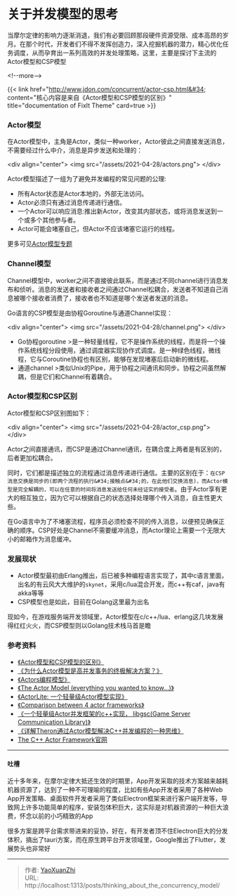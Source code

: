 # 关于并发模型的思考


当摩尔定律的影响力逐渐消退，我们有必要回顾那段硬件资源受限、成本高昂的岁月。在那个时代，开发者们不得不发挥创造力，深入挖掘机器的潜力，精心优化任务调度，从而孕育出一系列高效的并发处理策略，这里，主要是探讨下主流的Actor模型和CSP模型

&lt;!--more--&gt;

{{&lt; link href=&#34;http://www.jdon.com/concurrent/actor-csp.html&#34; content=&#34;核心内容是来自《Actor模型和CSP模型的区别》&#34; title=&#34;documentation of FixIt Theme&#34; card=true &gt;}}

### Actor模型
在Actor模型中，主角是Actor，类似一种worker，Actor彼此之间直接发送消息，不需要经过什么中介，消息是异步发送和处理的：

  &lt;div align=&#34;center&#34;&gt;
    &lt;img src=&#34;/assets/2021-04-28/actors.png&#34;&gt;
  &lt;/div&gt;

Actor模型描述了一组为了避免并发编程的常见问题的公理:

  - 所有Actor状态是Actor本地的，外部无法访问。
  - Actor必须只有通过消息传递进行通信。  
  - 一个Actor可以响应消息:推出新Actor，改变其内部状态，或将消息发送到一个或多个其他参与者。
  - Actor可能会堵塞自己，但Actor不应该堵塞它运行的线程。

更多可见[Actor模型专题](http://www.jdon.com/actors.html)

### Channel模型
Channel模型中，worker之间不直接彼此联系，而是通过不同channel进行消息发布和侦听。消息的发送者和接收者之间通过Channel松耦合，发送者不知道自己消息被哪个接收者消费了，接收者也不知道是哪个发送者发送的消息。

Go语言的CSP模型是由协程Goroutine与通道Channel实现：

  &lt;div align=&#34;center&#34;&gt;
    &lt;img src=&#34;/assets/2021-04-28/channel.png&#34;&gt;
  &lt;/div&gt;

  - Go协程goroutine
    &gt;是一种轻量线程，它不是操作系统的线程，而是将一个操作系统线程分段使用，通过调度器实现协作式调度。是一种绿色线程，微线程，它与Coroutine协程也有区别，能够在发现堵塞后启动新的微线程。
  - 通道channel
    &gt;类似Unix的Pipe，用于协程之间通讯和同步。协程之间虽然解耦，但是它们和Channel有着耦合。

### Actor模型和CSP区别
Actor模型和CSP区别图如下：

  &lt;div align=&#34;center&#34;&gt;
    &lt;img src=&#34;/assets/2021-04-28/actor_csp.png&#34;&gt;
  &lt;/div&gt;

Actor之间直接通讯，而CSP是通过Channel通讯，在耦合度上两者是有区别的，后者更加松耦合。

同时，它们都是描述独立的流程通过消息传递进行通信。主要的区别在于：`在CSP消息交换是同步的(即两个流程的执行&#34;接触点&#34;的，在此他们交换消息)，而Actor模型是完全解耦的，可以在任意的时间将消息发送给任何未经证实的接受者`。由于Actor享有更大的相互独立，因为它可以根据自己的状态选择处理哪个传入消息，自主性更大些。

在Go语言中为了不堵塞流程，程序员必须检查不同的传入消息，以便预见确保正确的顺序。CSP好处是Channel不需要缓冲消息，而Actor理论上需要一个无限大小的邮箱作为消息缓冲。

### 发展现状
  - Actor模型最初由Erlang推出，后已被多种编程语言实现了，其中c语言里面，出名的有云风大大维护的`skynet`，采用c/lua混合开发，而c&#43;&#43;有caf，java有akka等等
  - CSP模型也是如此，目前在Golang这里最为出名

现如今，在游戏服务端开发领域里，Actor模型在c/c&#43;&#43;/lua、erlang这几块发展得红红火火，而CSP模型则以Golang技术栈马首是瞻

### 参考资料
 - [《Actor模型和CSP模型的区别》](http://www.jdon.com/concurrent/actor-csp.html)
 - [《为什么Actor模型是高并发事务的终极解决方案？》](http://www.jdon.com/45728)
 - [《Actors编程模型》](https://www.jdon.com/actors.html)
 - [《The Actor Model (everything you wanted to know...)》](https://v.qq.com/x/page/c032075lfoq.html)
 - [《ActorLite: 一个轻量级Actor模型实现》](http://www.cnblogs.com/and_swordday/p/4113623.html)
 - [《Comparison between 4 actor frameworks》](http://doc.akka.io/docs/misc/Comparison_between_4_actor_frameworks.pdf)
 - [《一个轻量级Actor并发框架的c&#43;&#43;实现， libgsc(Game Server Communication Library)》](http://blog.csdn.net/xzwdev/article/details/40791387)
 - [《详解Theron通过Actor模型解决C&#43;&#43;并发编程的一种思维》](http://www.shenyongxiang.com/content-15232-1/)
 - [The C&#43;&#43; Actor Framework官网](https://www.actor-framework.org/)

---

#### 吐槽
近十多年来，在摩尔定律大抵还生效的时期里，App开发采取的技术方案越来越耗机器资源了，达到了一种不可理喻的程度，比如有些App开发者采用了各种Web App开发策略、桌面软件开发者采用了类似Electron框架来进行客户端开发等，导致网上许多功能简单的程序，安装包体积巨大，这实际是对机器资源的一种巨大浪费，怀念以前的小巧精致的App

很多方案是跨平台需求带进来的妥协，好在，有开发者顶不住Electron巨大的分发体积，搞出了tauri方案，而在原生跨平台开发领域里，Google推出了Flutter，发展势头也非常好

---

> 作者: [YaoXuanZhi](https://github.com/YaoXuanZhi)  
> URL: http://localhost:1313/posts/thinking_about_the_concurrency_model/  

